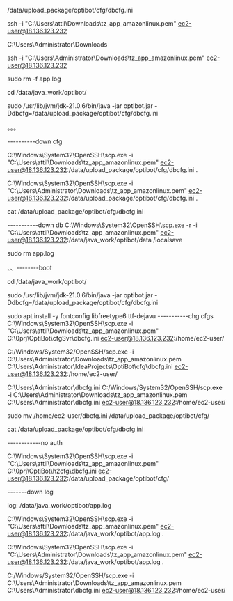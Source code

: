 
/data/upload_package/optibot/cfg/dbcfg.ini


ssh -i "C:\Users\attil\Downloads\tz_app_amazonlinux.pem" ec2-user@18.136.123.232

C:\Users\Administrator\Downloads

ssh -i "C:\Users\Administrator\Downloads\tz_app_amazonlinux.pem" ec2-user@18.136.123.232

sudo rm -f app.log

cd /data/java_work/optibot/

sudo /usr/lib/jvm/jdk-21.0.6/bin/java -jar optibot.jar -Ddbcfg=/data/upload_package/optibot/cfg/dbcfg.ini

。。。

----------down cfg

C:\Windows\System32\OpenSSH\scp.exe -i "C:\Users\attil\Downloads\tz_app_amazonlinux.pem" ec2-user@18.136.123.232:/data/upload_package/optibot/cfg/dbcfg.ini .

C:\Windows\System32\OpenSSH\scp.exe -i "C:\Users\Administrator\Downloads\tz_app_amazonlinux.pem" ec2-user@18.136.123.232:/data/upload_package/optibot/cfg/dbcfg.ini .

cat /data/upload_package/optibot/cfg/dbcfg.ini

-----------down db
C:\Windows\System32\OpenSSH\scp.exe -r -i "C:\Users\attil\Downloads\tz_app_amazonlinux.pem" ec2-user@18.136.123.232:/data/java_work/optibot/data /localsave

sudo rm app.log

、、--------boot

cd /data/java_work/optibot/

sudo /usr/lib/jvm/jdk-21.0.6/bin/java -jar optibot.jar -Ddbcfg=/data/upload_package/optibot/cfg/dbcfg.ini

sudo apt install -y fontconfig libfreetype6 ttf-dejavu
-----------chg cfgs
C:\Windows\System32\OpenSSH\scp.exe -i "C:\Users\attil\Downloads\tz_app_amazonlinux.pem" C:\0prj\OptiBot\cfgSvr\dbcfg.ini ec2-user@18.136.123.232:/home/ec2-user/

C:/Windows/System32/OpenSSH/scp.exe -i  C:\Users\Administrator\Downloads\tz_app_amazonlinux.pem   C:\Users\Administrator\IdeaProjects\OptiBot\cfg\dbcfg.ini ec2-user@18.136.123.232:/home/ec2-user/

C:\Users\Administrator\dbcfg.ini
C:/Windows/System32/OpenSSH/scp.exe -i  C:\Users\Administrator\Downloads\tz_app_amazonlinux.pem  C:\Users\Administrator\dbcfg.ini ec2-user@18.136.123.232:/home/ec2-user/

sudo mv /home/ec2-user/dbcfg.ini /data/upload_package/optibot/cfg/

cat /data/upload_package/optibot/cfg/dbcfg.ini

------------no auth

C:\Windows\System32\OpenSSH\scp.exe -i "C:\Users\attil\Downloads\tz_app_amazonlinux.pem" C:\0prj\OptiBot\h2cfg\dbcfg.ini ec2-user@18.136.123.232:/data/upload_package/optibot/cfg/


-------down log

log:   /data/java_work/optibot/app.log

C:\Windows\System32\OpenSSH\scp.exe -i "C:\Users\attil\Downloads\tz_app_amazonlinux.pem" ec2-user@18.136.123.232:/data/java_work/optibot/app.log .


C:\Windows\System32\OpenSSH\scp.exe -i "C:\Users\Administrator\Downloads\tz_app_amazonlinux.pem" ec2-user@18.136.123.232:/data/java_work/optibot/app.log .



C:/Windows/System32/OpenSSH/scp.exe -i  C:\Users\Administrator\Downloads\tz_app_amazonlinux.pem  C:\Users\Administrator\dbcfg.ini ec2-user@18.136.123.232:/home/ec2-user/